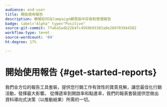 ```yaml
---
audience: end-user
title: 開始使用報告
description: 瞭解如何在Campaign網頁版中存取和管理報告
badge: label="Alpha" type="Positive"
source-git-commit: 7fa6a5adb22b4fc4569b93383a8e269703944582
workflow-type: tm+mt
source-wordcount: '69'
ht-degree: 17%

---
```


# 開始使用報告 {#get-started-reports}

我們全方位的報告工具套裝，提供您行銷工作有效性的寶貴見解，讓您最佳化行銷活動，發揮最大影響。 從傳遞率到開啟率和點進率，我們的報表套裝提供您做出資料導向式決策（以推動結果）所需的一切&#x200B;。
